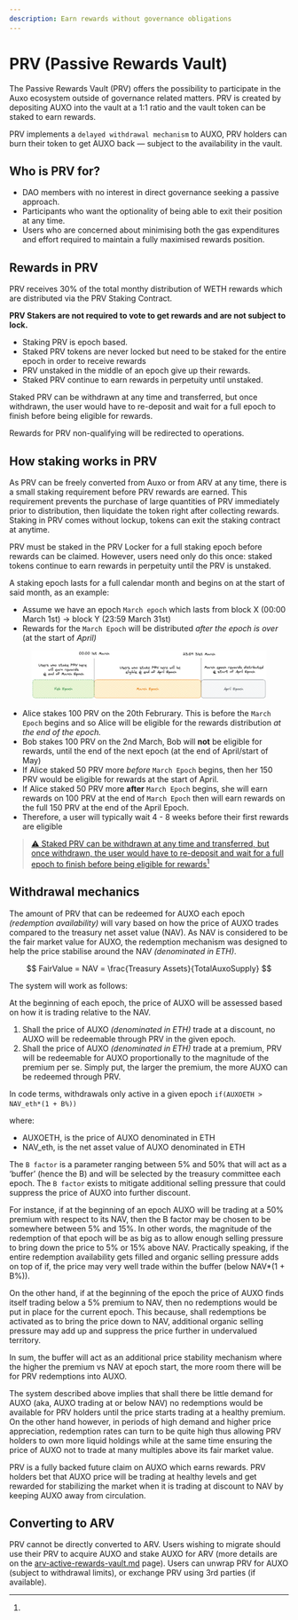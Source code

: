 ```yaml
---
description: Earn rewards without governance obligations
---
```


# PRV (Passive Rewards Vault)

The Passive Rewards Vault (PRV) offers the possibility to participate in the Auxo ecosystem outside of governance related matters. PRV is created by depositing AUXO into the vault at a 1:1 ratio and the vault token can be staked to earn rewards.

PRV implements a `delayed withdrawal mechanism` to AUXO, PRV holders can burn their token to get AUXO back — subject to the availability in the vault.

## Who is PRV for?

* DAO members with no interest in direct governance seeking a passive approach.
* Participants who want the optionality of being able to exit their position at any time.
* Users who are concerned about minimising both the gas expenditures and effort required to maintain a fully maximised rewards position.

## Rewards in PRV <a href="#rewards-in-prv" id="rewards-in-prv"></a>

PRV receives 30% of the total monthy distribution of WETH rewards which are distributed via the PRV Staking Contract.

**PRV Stakers are not required to vote to get rewards and are not subject to lock.**

* Staking PRV is epoch based.
* Staked PRV tokens are never locked but need to be staked for the entire epoch in order to receive rewards
* PRV unstaked in the middle of an epoch give up their rewards.
* Staked PRV continue to earn rewards in perpetuity until unstaked.

Staked PRV can be withdrawn at any time and transferred, but once withdrawn, the user would have to re-deposit and wait for a full epoch to finish before being eligible for rewards.

Rewards for PRV non-qualifying will be redirected to operations.

## How staking works in PRV

As PRV can be freely converted from Auxo or from ARV at any time, there is a small staking requirement before PRV rewards are earned. This requirement prevents the purchase of large quantities of PRV immediately prior to distribution, then liquidate the token right after collecting rewards. Staking in PRV comes without lockup, tokens can exit the staking contract at anytime.

PRV must be staked in the PRV Locker for a full staking epoch before rewards can be claimed. However, users need only do this once: staked tokens continue to earn rewards in perpetuity until the PRV is unstaked.

A staking epoch lasts for a full calendar month and begins on at the start of said month, as an example:

* Assume we have an epoch `March epoch` which lasts from block X (00:00 March 1st) → block Y (23:59 March 31st)
* Rewards for the `March Epoch` will be distributed _after the epoch is over_ (at the start of _April)_

<figure><img src="../../.gitbook/assets/rewards prv.png" alt=""><figcaption></figcaption></figure>

* Alice stakes 100 PRV on the 20th Februrary. This is before the `March Epoch` begins and so Alice will be eligible for the rewards distribution _at the_ _end of the epoch._
* Bob stakes 100 PRV on the 2nd March, Bob will **not** be eligible for rewards, until the end of the next epoch (at the end of April/start of May)
* If Alice staked 50 PRV more _before_ `March Epoch` begins, then her 150 PRV would be eligible for rewards at the start of April.
* If Alice staked 50 PRV more **after** `March Epoch` begins, she will earn rewards on 100 PRV at the end of `March Epoch` then will earn rewards on the full 150 PRV at the end of the April Epoch.
* Therefore, a user will typically wait 4 - 8 weeks before their first rewards are eligible

> [⚠️ Staked PRV can be withdrawn at any time and transferred, but once withdrawn, the user would have to re-deposit and wait for a full epoch to finish before being eligible for rewards](#user-content-fn-1)[^1]



## Withdrawal mechanics

The amount of PRV that can be redeemed for AUXO each epoch _(redemption availability)_ will vary based on how the price of AUXO trades compared to the treasury net asset value (NAV). As NAV is considered to be the fair market value for AUXO, the redemption mechanism was designed to help the price stabilise around the NAV _(denominated in ETH)_.

$$
FairValue = NAV = \frac{Treasury Assets}{TotalAuxoSupply}
$$

The system will work as follows:

At the beginning of each epoch, the price of AUXO will be assessed based on how it is trading relative to the NAV.

1. Shall the price of AUXO _(denominated in ETH)_ trade at a discount, no AUXO will be redeemable through PRV in the given epoch.
2. Shall the price of AUXO _(denominated in ETH)_ trade at a premium, PRV will be redeemable for AUXO proportionally to the magnitude of the premium per se. Simply put, the larger the premium, the more AUXO can be redeemed through PRV.

In code terms, withdrawals only active in a given epoch `if(AUXOETH > NAV_eth*(1 + B%))`

where:

* AUXOETH, is the price of AUXO denominated in ETH
* NAV\_eth, is the net asset value of AUXO denominated in ETH

The `B factor` is a parameter ranging between 5% and 50% that will act as a ‘buffer’ (hence the B) and will be selected by the treasury committee each epoch. The `B factor` exists to mitigate additional selling pressure that could suppress the price of AUXO into further discount.

For instance, if at the beginning of an epoch AUXO will be trading at a 50% premium with respect to its NAV, then the B factor may be chosen to be somewhere between 5% and 15%. In other words, the magnitude of the redemption of that epoch will be as big as to allow enough selling pressure to bring down the price to 5% or 15% above NAV. Practically speaking, if the entire redemption availability gets filled and organic selling pressure adds on top of if, the price may very well trade within the buffer (below NAV\*(1 + B%)).

On the other hand, if at the beginning of the epoch the price of AUXO finds itself trading below a 5% premium to NAV, then no redemptions would be put in place for the current epoch. This because, shall redemptions be activated as to bring the price down to NAV, additional organic selling pressure may add up and suppress the price further in undervalued territory.

In sum, the buffer will act as an additional price stability mechanism where the higher the premium vs NAV at epoch start, the more room there will be for PRV redemptions into AUXO.

The system described above implies that shall there be little demand for AUXO (aka, AUXO trading at or below NAV) no redemptions would be available for PRV holders until the price starts trading at a healthy premium. On the other hand however, in periods of high demand and higher price appreciation, redemption rates can turn to be quite high thus allowing PRV holders to own more liquid holdings while at the same time ensuring the price of AUXO not to trade at many multiples above its fair market value.

PRV is a fully backed future claim on AUXO which earns rewards. PRV holders bet that AUXO price will be trading at healthy levels and get rewarded for stabilizing the market when it is trading at discount to NAV by keeping AUXO away from circulation.

## Converting to ARV

PRV cannot be directly converted to ARV. Users wishing to migrate should use their PRV to acquire AUXO and stake AUXO for ARV (more details are on the [arv-active-rewards-vault.md](../../products-and-services/rewards-vaults/arv-active-rewards-vault.md "mention") page). Users can unwrap PRV for AUXO (subject to withdrawal limits), or exchange PRV using 3rd parties (if available).

[^1]: 
